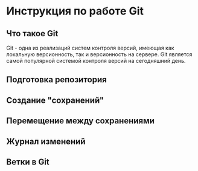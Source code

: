 # Инструкция по работе Git

## Что такое Git

Git - одна из реализаций систем контроля версий, имеющая как локальную версионность, так и версионность на сервере. Git является самой популярной системой контроля версий на сегодняшний день.

## Подготовка репозитория

## Cоздание "сохранений"

## Перемещение между сохранениями

## Журнал изменений

## Ветки в Git 